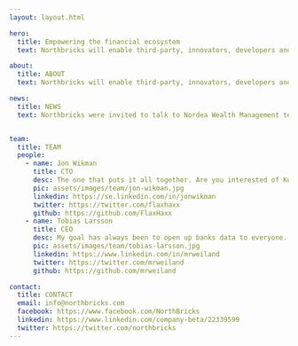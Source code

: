 ```yaml
---
layout: layout.html

hero:
  title: Empowering the financial ecosystem
  text: Northbricks will enable third-party, innovators, developers and companies to build the best services on top of banks. End customers will benefit of this innovations and use the best services there are to manage what is so central in everyones life - your money.

about:
  title: ABOUT
  text: Northbricks will enable third-party, innovators, developers and companies to build the best services on top of banks. End customers will benefit of this innovations and use the best services there are to manage what is so central in everyones life - your money.

news:
  title: NEWS
  text: Northbricks were invited to talk to Nordea Wealth Management team on Stockholm Fintech Hub. 


team:
  title: TEAM
  people:
    - name: Jon Wikman
      title: CTO
      desc: The one that puts it all together. Are you interested of Kubertenes, Microservices and have backgground from Java - and wants to be apart of Northbricks to change the world - contact me.
      pic: assets/images/team/jon-wikman.jpg
      linkedin: https://se.linkedin.com/in/jonwikman
      twitter: https://twitter.com/flaxhaxx
      github: https://github.com/FlaxHaxx
    - name: Tobias Larsson
      title: CEO
      desc: My goal has always been to open up banks data to everyone. Banking has been a closed business and i really wanna open up pandoras box. If you are a third-party and have a great idea and wanna connect to all banks in Europe thru one api - contact me. 
      pic: assets/images/team/tobias-larsson.jpg
      linkedin: https://www.linkedin.com/in/mrweiland
      twitter: https://twitter.com/mrweiland
      github: https://github.com/mrweiland

contact:
  title: CONTACT
  email: info@northbricks.com
  facebook: https://www.facebook.com/NorthBricks
  linkedin: https://www.linkedin.com/company-beta/22339599
  twitter: https://twitter.com/northbricks
---
```


